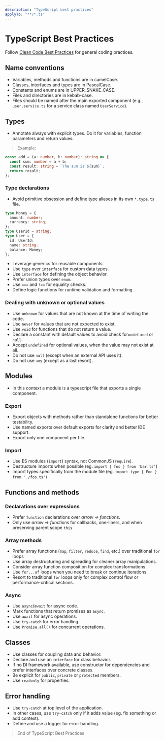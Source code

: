 ```yaml
---
description: "TypeScript best practices"
applyTo: "**/*.ts"
---
```


# TypeScript Best Practices

Follow [Clean Code Best Practices](bst_clean-code.instructions.md) for general coding practices.

## Name conventions

- Variables, methods and functions are in camelCase.
- Classes, interfaces and types are in PascalCase.
- Constants and enums are in UPPER_SNAKE_CASE.
- Files and directories are in kebab-case.
- Files should be named after the main exported component (e.g., `user.service.ts` for a service class named `UserService`).

## Types

- Annotate always with explicit types. Do it for variables, function parameters and return values.

> Example:

```ts
const add = (a: number, b: number): string => {
  const sum: number = a + b;
  const result: string = `The sum is ${sum}`;
  return result;
};
```

### Type declarations

- Avoid primitive obsession and define type aliases in its own `*.type.ts` file.

```ts
type Money = {
  amount: number;
  currency: string;
};
type UserId = string;
type User = {
  id: UserId;
  name: string;
  balance: Money;
};
```

- Leverage generics for reusable components
- Use `type` over `interface` for custom data types.
- Use `interface` for defining the object behavior.
- Prefer union types over `enum`.
- Use `===` and `!==` for equality checks.
- Define logic functions for runtime validation and formatting.

### Dealing with unknown or optional values

- Use `unknown` for values that are not known at the time of writing the code.
- Use `never` for values that are not expected to exist.
- Use `void` for functions that do not return a value.
- Declare a constant with default values to avoid check for`undefined` or `null`.
- Accept `undefined` for optional values, when the value may not exist at all.
- Do not use `null` (except when an external API uses it).
- Do not use `any` (except as a last resort).

## Modules

- In this context a module is a typescript file that exports a single component.

### Export

- Export objects with methods rather than standalone functions for better testability.
- Use named exports over default exports for clarity and better IDE support.
- Export only one component per file.

### Import

- Use ES modules (`import`) syntax, not CommonJS (`require`).
- Destructure imports when possible (eg. `import { foo } from 'bar.ts'`)
- Import types specifically from the module file (eg. `import type { Foo } from './foo.ts'`)

## Functions and methods

### Declarations over expressions

- Prefer `function` declarations over _arrow => functions_.
- Only use _arrow => functions_ for callbacks, one-liners, and when preserving parent scope `this`

### Array methods

- Prefer array functions (`map`, `filter`, `reduce`, `find`, etc.) over traditional `for` loops
- Use array destructuring and spreading for cleaner array manipulations.
- Consider array function composition for complex transformations.
- Use `for...of` loops when you need to break or continue iterations.
- Resort to traditional `for` loops only for complex control flow or performance-critical sections.

### Async

- Use `async`/`await` for async code.
- Mark functions that return promises as `async`.
- Use `await` for async operations.
- Use `try-catch` for error handling.
- Use `Promise.all()` for concurrent operations.

## Classes

- Use classes for coupling data and behavior.
- Declare and use an `interface` for class behavior.
- If no DI framework available, use constructor for dependencies and prefer interfaces over concrete classes.
- Be explicit for `public`, `private` or `protected` members.
- Use `readonly` for properties.

## Error handling

- Use `try-catch` at top level of the application.
- In other cases, use `try-catch` only if it adds value (eg. fix something or add context).
- Define and use a logger for error handling.

> End of TypeScript Best Practices
